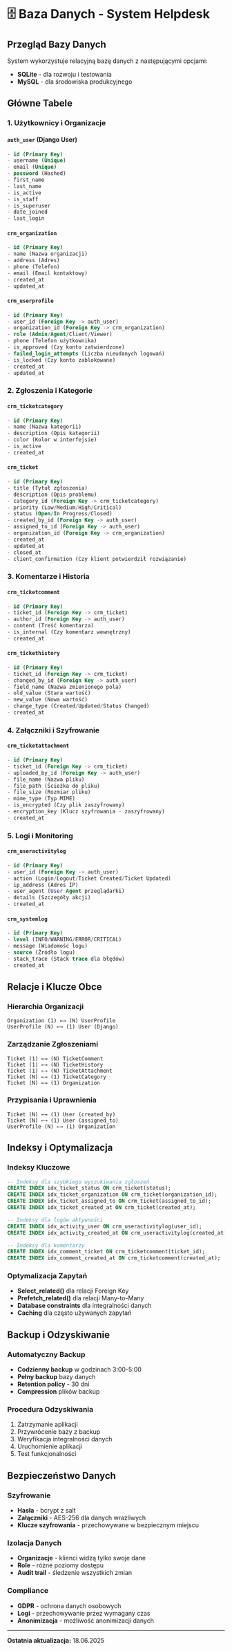 # 🗄️ Baza Danych - System Helpdesk

## Przegląd Bazy Danych

System wykorzystuje relacyjną bazę danych z następującymi opcjami:
- **SQLite** - dla rozwoju i testowania
- **MySQL** - dla środowiska produkcyjnego

## Główne Tabele

### 1. Użytkownicy i Organizacje

#### `auth_user` (Django User)
```sql
- id (Primary Key)
- username (Unique)
- email (Unique)
- password (Hashed)
- first_name
- last_name
- is_active
- is_staff
- is_superuser
- date_joined
- last_login
```

#### `crm_organization`
```sql
- id (Primary Key)
- name (Nazwa organizacji)
- address (Adres)
- phone (Telefon)
- email (Email kontaktowy)
- created_at
- updated_at
```

#### `crm_userprofile`
```sql
- id (Primary Key)
- user_id (Foreign Key -> auth_user)
- organization_id (Foreign Key -> crm_organization)
- role (Admin/Agent/Client/Viewer)
- phone (Telefon użytkownika)
- is_approved (Czy konto zatwierdzone)
- failed_login_attempts (Liczba nieudanych logowań)
- is_locked (Czy konto zablokowane)
- created_at
- updated_at
```

### 2. Zgłoszenia i Kategorie

#### `crm_ticketcategory`
```sql
- id (Primary Key)
- name (Nazwa kategorii)
- description (Opis kategorii)
- color (Kolor w interfejsie)
- is_active
- created_at
```

#### `crm_ticket`
```sql
- id (Primary Key)
- title (Tytuł zgłoszenia)
- description (Opis problemu)
- category_id (Foreign Key -> crm_ticketcategory)
- priority (Low/Medium/High/Critical)
- status (Open/In Progress/Closed)
- created_by_id (Foreign Key -> auth_user)
- assigned_to_id (Foreign Key -> auth_user)
- organization_id (Foreign Key -> crm_organization)
- created_at
- updated_at
- closed_at
- client_confirmation (Czy klient potwierdził rozwiązanie)
```

### 3. Komentarze i Historia

#### `crm_ticketcomment`
```sql
- id (Primary Key)
- ticket_id (Foreign Key -> crm_ticket)
- author_id (Foreign Key -> auth_user)
- content (Treść komentarza)
- is_internal (Czy komentarz wewnętrzny)
- created_at
```

#### `crm_tickethistory`
```sql
- id (Primary Key)
- ticket_id (Foreign Key -> crm_ticket)
- changed_by_id (Foreign Key -> auth_user)
- field_name (Nazwa zmienionego pola)
- old_value (Stara wartość)
- new_value (Nowa wartość)
- change_type (Created/Updated/Status Changed)
- created_at
```

### 4. Załączniki i Szyfrowanie

#### `crm_ticketattachment`
```sql
- id (Primary Key)
- ticket_id (Foreign Key -> crm_ticket)
- uploaded_by_id (Foreign Key -> auth_user)
- file_name (Nazwa pliku)
- file_path (Ścieżka do pliku)
- file_size (Rozmiar pliku)
- mime_type (Typ MIME)
- is_encrypted (Czy plik zaszyfrowany)
- encryption_key (Klucz szyfrowania - zaszyfrowany)
- created_at
```

### 5. Logi i Monitoring

#### `crm_useractivitylog`
```sql
- id (Primary Key)
- user_id (Foreign Key -> auth_user)
- action (Login/Logout/Ticket Created/Ticket Updated)
- ip_address (Adres IP)
- user_agent (User Agent przeglądarki)
- details (Szczegóły akcji)
- created_at
```

#### `crm_systemlog`
```sql
- id (Primary Key)
- level (INFO/WARNING/ERROR/CRITICAL)
- message (Wiadomość logu)
- source (Źródło logu)
- stack_trace (Stack trace dla błędów)
- created_at
```

## Relacje i Klucze Obce

### Hierarchia Organizacji
```
Organization (1) ←→ (N) UserProfile
UserProfile (N) ←→ (1) User (Django)
```

### Zarządzanie Zgłoszeniami
```
Ticket (1) ←→ (N) TicketComment
Ticket (1) ←→ (N) TicketHistory
Ticket (1) ←→ (N) TicketAttachment
Ticket (N) ←→ (1) TicketCategory
Ticket (N) ←→ (1) Organization
```

### Przypisania i Uprawnienia
```
Ticket (N) ←→ (1) User (created_by)
Ticket (N) ←→ (1) User (assigned_to)
UserProfile (N) ←→ (1) Organization
```

## Indeksy i Optymalizacja

### Indeksy Kluczowe
```sql
-- Indeksy dla szybkiego wyszukiwania zgłoszeń
CREATE INDEX idx_ticket_status ON crm_ticket(status);
CREATE INDEX idx_ticket_organization ON crm_ticket(organization_id);
CREATE INDEX idx_ticket_assigned_to ON crm_ticket(assigned_to_id);
CREATE INDEX idx_ticket_created_at ON crm_ticket(created_at);

-- Indeksy dla logów aktywności
CREATE INDEX idx_activity_user ON crm_useractivitylog(user_id);
CREATE INDEX idx_activity_created_at ON crm_useractivitylog(created_at);

-- Indeksy dla komentarzy
CREATE INDEX idx_comment_ticket ON crm_ticketcomment(ticket_id);
CREATE INDEX idx_comment_created_at ON crm_ticketcomment(created_at);
```

### Optymalizacja Zapytań
- **Select_related()** dla relacji Foreign Key
- **Prefetch_related()** dla relacji Many-to-Many
- **Database constraints** dla integralności danych
- **Caching** dla często używanych zapytań

## Backup i Odzyskiwanie

### Automatyczny Backup
- **Codzienny backup** w godzinach 3:00-5:00
- **Pełny backup** bazy danych
- **Retention policy** - 30 dni
- **Compression** plików backup

### Procedura Odzyskiwania
1. Zatrzymanie aplikacji
2. Przywrócenie bazy z backup
3. Weryfikacja integralności danych
4. Uruchomienie aplikacji
5. Test funkcjonalności

## Bezpieczeństwo Danych

### Szyfrowanie
- **Hasła** - bcrypt z salt
- **Załączniki** - AES-256 dla danych wrażliwych
- **Klucze szyfrowania** - przechowywane w bezpiecznym miejscu

### Izolacja Danych
- **Organizacje** - klienci widzą tylko swoje dane
- **Role** - różne poziomy dostępu
- **Audit trail** - śledzenie wszystkich zmian

### Compliance
- **GDPR** - ochrona danych osobowych
- **Logi** - przechowywanie przez wymagany czas
- **Anonimizacja** - możliwość anonimizacji danych

---

**Ostatnia aktualizacja:** 18.06.2025 